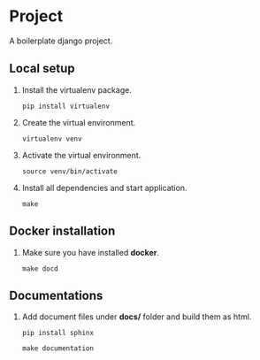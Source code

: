 # Project

A boilerplate django project.


## Local setup

1. Install the virtualenv package.
   ```
   pip install virtualenv
   ```

2. Create the virtual environment.
   ```
   virtualenv venv
   ```    

3. Activate the virtual environment.
   ```
   source venv/bin/activate
   ```

4. Install all dependencies and start application.
   ```
   make
   ```

## Docker installation

1. Make sure you have installed **docker**.
   ```
   make docd
   ```

## Documentations

1. Add document files under **docs/** folder and build them as html.
   ```
   pip install sphinx
   ```
   ```
   make documentation
   ```
